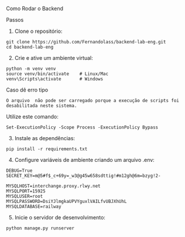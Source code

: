 Como Rodar o Backend

Passos

1. Clone o repositório:
```
git clone https://github.com/Fernandolass/backend-lab-eng.git
cd backend-lab-eng
```

2. Crie e ative um ambiente virtual:

 ```
python -m venv venv
source venv/bin/activate    # Linux/Mac
venv\Scripts\activate       # Windows
 ```
Caso dê erro tipo 
```
O arquivo  não pode ser carregado porque a execução de scripts foi desabilitada neste sistema. 
```
Utilize este comando: 
```
Set-ExecutionPolicy -Scope Process -ExecutionPolicy Bypass   
```

3. Instale as dependências:
```
pip install -r requirements.txt
```

4. Configure variáveis de ambiente criando um arquivo .env:
```
DEBUG=True
SECRET_KEY=m@5#f$_c+69y=_w3@g45w658sdttig!#m12gh@6m=bzyg!2-

MYSQLHOST=interchange.proxy.rlwy.net
MYSQLPORT=15925
MYSQLUSER=root
MYSQLPASSWORD=DsiYJlmgkaUPVYguxlVAILfvUBJXhUhL
MYSQLDATABASE=railway
```

5. Inicie o servidor de desenvolvimento:
```
python manage.py runserver
```
